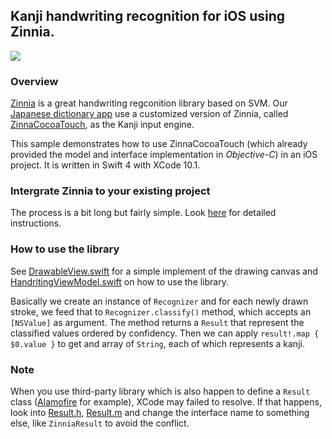 ## Kanji handwriting recognition for iOS using Zinnia.

![](https://raw.githubusercontent.com/tuanna-hsp/file-hosting/master/Repo/kanji-handwriting-swift/screen-capture.gif)

### Overview
[Zinnia](http://taku910.github.io/zinnia/) is a great handwriting regconition library based on SVM. Our [Japanese dictionary app](https://itunes.apple.com/jp/app/suge-dict-tu-dien-nhat-viet/id1446211651) use a customized version of Zinnia, called [ZinnaCocoaTouch](https://github.com/shinjukunian/iOS-Zinnia-Japanese-Handwriting-Input), as the Kanji input engine.

This sample demonstrates how to use ZinnaCocoaTouch (which already provided the model and interface implementation in *Objective-C*) in an iOS project.
It is written in Swift 4 with XCode 10.1.

### Intergrate Zinnia to your existing project
The process is a bit long but fairly simple. 
Look [here](https://github.com/tuanna-hsp/kanji-handwriting-swift/blob/master/INTERGRATE_TO_EXISTING_PROJECT.md) for detailed instructions.

### How to use the library
See [DrawableView.swift](https://github.com/tuanna-hsp/kanji-handwriting-swift/blob/master/kanji-handwriting-swift/Views/DrawableView.swift) for a simple implement of the drawing canvas and [HandritingViewModel.swift](https://github.com/tuanna-hsp/kanji-handwriting-swift/blob/master/kanji-handwriting-swift/ViewModels/HandwritingViewModel.swift) on how to use the library.

Basically we create an instance of `Recognizer` and for each newly drawn stroke, we feed that to `Recognizer.classify()` method, which accepts an `[NSValue]` as argument.
The method returns a `Result` that represent the classified values ordered by confidency. Then we can apply `result!.map { $0.value }` to get and array of `String`, each of which represents a kanji.

### Note
When you use third-party library which is also happen to define a `Result` class  ([Alamofire](https://github.com/Alamofire/Alamofire) for example), XCode may failed to resolve.
If that happens, look into [Result.h](https://github.com/tuanna-hsp/kanji-handwriting-swift/blob/master/Zinnia/ZinniaCocoaTouch/Result.h), [Result.m](https://github.com/tuanna-hsp/kanji-handwriting-swift/blob/master/Zinnia/ZinniaCocoaTouch/Result.m) and change the interface name to something else, like `ZinniaResult` to avoid the conflict.
